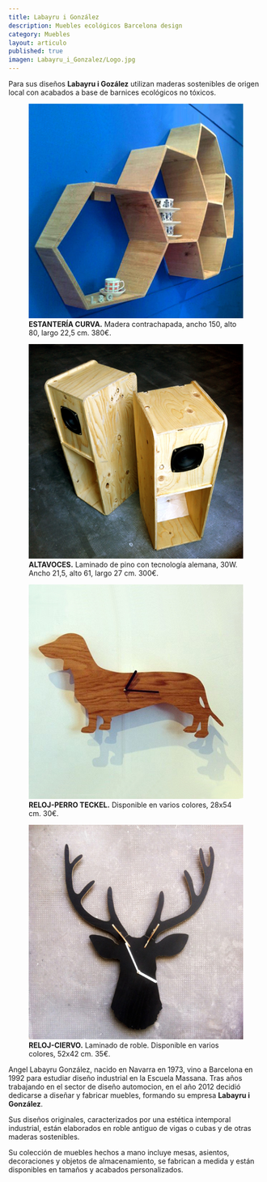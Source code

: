 ```yaml
---
title: Labayru i González
description: Muebles ecológicos Barcelona design 
category: Muebles
layout: articulo
published: true
imagen: Labayru_i_Gonzalez/Logo.jpg
---
```

Para sus diseños **Labayru i Gozález** utilizan maderas sostenibles de origen local con acabados a base de barnices ecológicos no tóxicos.

<div class="figure-group">
<figure>
	<a href="/images/Labayru_i_Gonzalez/Prestatgeria.jpg"><img src="/images/Labayru_i_Gonzalez/Prestatgeria.jpg" alt="Estantería hecha a mano Labayru Mueble ecológico diseño Barcelona"></a>
	<figcaption><b>ESTANTERÍA CURVA.</b>
	Madera contrachapada, ancho 150, alto 80, largo 22,5 cm. 380€.</figcaption>
</figure>
 
<figure>
	<a href="/images/Labayru_i_Gonzalez/altavoces.jpg"><img src="/images/Labayru_i_Gonzalez/altavoces.jpg" alt="Altavoces hechos a mano Labayru Mueble ecológico diseño Barcelona"></a>
	<figcaption><b>ALTAVOCES.</b>
	Laminado de pino con tecnología alemana, 30W. Ancho 21,5, alto 61, largo 27 cm. 300€.
    </figcaption>
</figure>
</div>

<div class="figure-group">
<figure>
	<a href="/images/Labayru_i_Gonzalez/perrete.jpg"><img src="/images/Labayru_i_Gonzalez/perrete.jpg" alt="Reloj-Perro hecho a mano Labayru diseño Barcelona"></a>
	<figcaption><b>RELOJ-PERRO TECKEL.</b> 
	Disponible en varios colores, 28x54 cm. 30€.
	</figcaption>
</figure>

<figure>
	<a href="/images/Labayru_i_Gonzalez/Ciervo.jpg"><img src="/images/Labayru_i_Gonzalez/Ciervo.jpg" alt="Reloj-Ciervo hecho a mano Labayru diseño Barcelona"></a>
	<figcaption><b>RELOJ-CIERVO.</b> 
	Laminado de roble. Disponible en varios colores, 52x42 cm. 35€.
	</figcaption>
</figure>
</div>

Angel Labayru González, nacido en Navarra en 1973, vino a Barcelona en 1992 para estudiar diseño industrial en la Escuela Massana. Tras años trabajando en el sector de diseño automocion, en el año 2012 decidió dedicarse a diseñar y fabricar muebles, formando su empresa **Labayru i González**.

Sus diseños originales, caracterizados por una estética intemporal industrial, están elaborados en roble antiguo de vigas o cubas y de otras maderas sostenibles.

Su colección de muebles hechos a mano incluye mesas, asientos, decoraciones y objetos de almacenamiento, se fabrican a medida y están disponibles en tamaños y acabados personalizados.


